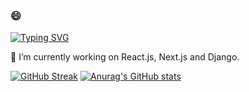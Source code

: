 ### :smile:

[![Typing SVG](https://readme-typing-svg.herokuapp.com/?lines=Hi+there+👋;Welcome+to+my+repository)](https://git.io/typing-svg)


🔭 I’m currently working on React.js, Next.js and Django.


[![GitHub Streak](https://github-readme-streak-stats.herokuapp.com/?user=Paul-Okello&theme=dark)](https://git.io/streak-stats)    [![Anurag's GitHub stats](https://github-readme-stats.vercel.app/api?username=Paul-Okello&show_icons=true&theme=radical)](https://github.com/anuraghazra/github-readme-stats)

<!--
**Paul-Okello/Paul-Okello** is a ✨ _special_ ✨ repository because its `README.md` (this file) appears on your GitHub profile.

Here are some ideas to get you started:

- 🔭 I’m currently working on ...
- 🌱 I’m currently learning ...
- 👯 I’m looking to collaborate on ...
- 🤔 I’m looking for help with ...
- 💬 Ask me about ...
- 📫 How to reach me: ...
- 😄 Pronouns: ...
- ⚡ Fun fact: ...
-->

